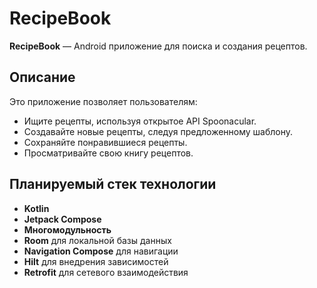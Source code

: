 # RecipeBook

**RecipeBook** — Android приложение для поиска и создания рецептов.

## Описание

Это приложение позволяет пользователям:
- Ищите рецепты, используя открытое API Spoonacular.
- Создавайте новые рецепты, следуя предложенному шаблону.
- Сохраняйте понравившиеся рецепты.
- Просматривайте свою книгу рецептов.

## Планируемый стек технологии

- **Kotlin**
- **Jetpack Compose**
- **Многомодульность**
- **Room** для локальной базы данных
- **Navigation Compose** для навигации
- **Hilt** для внедрения зависимостей
- **Retrofit** для сетевого взаимодействия
